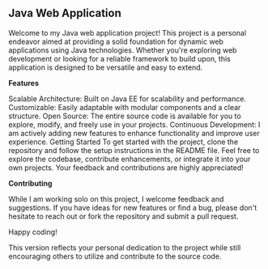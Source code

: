 <h2>Java Web Application</h2>

Welcome to my Java web application project! This project is a personal endeavor aimed at providing a solid foundation for dynamic web applications using Java technologies. Whether you're exploring web development or looking for a reliable framework to build upon, this application is designed to be versatile and easy to extend.

<b>Features</b>

Scalable Architecture: Built on Java EE for scalability and performance.
Customizable: Easily adaptable with modular components and a clear structure.
Open Source: The entire source code is available for you to explore, modify, and freely use in your projects.
Continuous Development: I am actively adding new features to enhance functionality and improve user experience.
Getting Started
To get started with the project, clone the repository and follow the setup instructions in the README file. Feel free to explore the codebase, contribute enhancements, or integrate it into your own projects. Your feedback and contributions are highly appreciated!

<b>Contributing</b>

While I am working solo on this project, I welcome feedback and suggestions. If you have ideas for new features or find a bug, please don't hesitate to reach out or fork the repository and submit a pull request.

Happy coding!

This version reflects your personal dedication to the project while still encouraging others to utilize and contribute to the source code.

